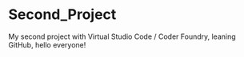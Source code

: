 # Second_Project
My second project with Virtual Studio Code / Coder Foundry, leaning GitHub, hello everyone!
